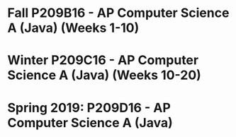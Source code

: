 # Fall P209B16 - AP Computer Science A (Java) (Weeks 1-10)
# Winter P209C16 - AP Computer Science A (Java) (Weeks 10-20)
# Spring 2019: P209D16 - AP Computer Science A (Java)
